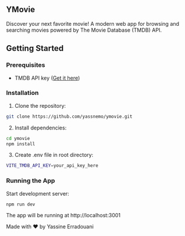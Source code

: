 ## YMovie

Discover your next favorite movie! A modern web app for browsing and searching movies powered by The Movie Database (TMDB) API.

##  Getting Started
### Prerequisites

- TMDB API key ([Get it here](https://www.themoviedb.org/settings/api))

### Installation

1. Clone the repository:
```bash
git clone https://github.com/yassnemo/ymovie.git
```

2. Install dependencies:
   
```bash
cd ymovie
npm install
```

3. Create .env file in root directory:

```bash
VITE_TMDB_API_KEY=your_api_key_here
```

### Running the App


Start development server:

```bash
npm run dev
```

The app will be running at http://localhost:3001

Made with ❤️ by Yassine Erradouani

